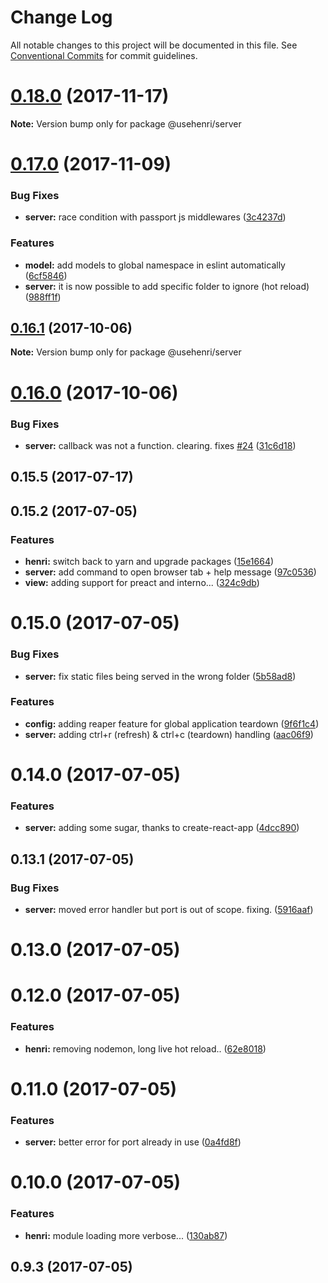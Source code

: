 # Change Log

All notable changes to this project will be documented in this file.
See [Conventional Commits](https://conventionalcommits.org) for commit guidelines.

<a name="0.18.0"></a>
# [0.18.0](https://github.com/usehenri/henri/compare/v0.17.0...v0.18.0) (2017-11-17)




**Note:** Version bump only for package @usehenri/server

<a name="0.17.0"></a>
# [0.17.0](https://github.com/usehenri/henri/compare/v0.16.1...v0.17.0) (2017-11-09)


### Bug Fixes

* **server:** race condition with passport js middlewares ([3c4237d](https://github.com/usehenri/henri/commit/3c4237d))


### Features

* **model:** add models to global namespace in eslint automatically ([6cf5846](https://github.com/usehenri/henri/commit/6cf5846))
* **server:** it is now possible to add specific folder to ignore (hot reload) ([988ff1f](https://github.com/usehenri/henri/commit/988ff1f))




<a name="0.16.1"></a>
## [0.16.1](https://github.com/usehenri/henri/compare/v0.16.0...v0.16.1) (2017-10-06)




**Note:** Version bump only for package @usehenri/server

<a name="0.16.0"></a>
# [0.16.0](https://github.com/usehenri/henri/compare/v0.15.5...v0.16.0) (2017-10-06)


### Bug Fixes

* **server:** callback was not a function. clearing. fixes [#24](https://github.com/usehenri/henri/issues/24) ([31c6d18](https://github.com/usehenri/henri/commit/31c6d18))




<a name="0.15.5"></a>
## 0.15.5 (2017-07-17)



<a name="0.15.2"></a>
## 0.15.2 (2017-07-05)


### Features

* **henri:** switch back to yarn and upgrade packages ([15e1664](https://github.com/usehenri/henri/commit/15e1664))
* **server:** add command to open browser tab + help message ([97c0536](https://github.com/usehenri/henri/commit/97c0536))
* **view:** adding support for preact and interno... ([324c9db](https://github.com/usehenri/henri/commit/324c9db))



<a name="0.15.0"></a>
# 0.15.0 (2017-07-05)


### Bug Fixes

* **server:** fix static files being served in the wrong folder ([5b58ad8](https://github.com/usehenri/henri/commit/5b58ad8))


### Features

* **config:** adding reaper feature for global application teardown ([9f6f1c4](https://github.com/usehenri/henri/commit/9f6f1c4))
* **server:** adding ctrl+r (refresh) & ctrl+c (teardown) handling ([aac06f9](https://github.com/usehenri/henri/commit/aac06f9))



<a name="0.14.0"></a>
# 0.14.0 (2017-07-05)


### Features

* **server:** adding some sugar, thanks to create-react-app ([4dcc890](https://github.com/usehenri/henri/commit/4dcc890))



<a name="0.13.1"></a>
## 0.13.1 (2017-07-05)


### Bug Fixes

* **server:** moved error handler but port is out of scope. fixing. ([5916aaf](https://github.com/usehenri/henri/commit/5916aaf))



<a name="0.13.0"></a>
# 0.13.0 (2017-07-05)



<a name="0.12.0"></a>
# 0.12.0 (2017-07-05)


### Features

* **henri:** removing nodemon, long live hot reload.. ([62e8018](https://github.com/usehenri/henri/commit/62e8018))



<a name="0.11.0"></a>
# 0.11.0 (2017-07-05)


### Features

* **server:** better error for port already in use ([0a4fd8f](https://github.com/usehenri/henri/commit/0a4fd8f))



<a name="0.10.0"></a>
# 0.10.0 (2017-07-05)


### Features

* **henri:** module loading more verbose... ([130ab87](https://github.com/usehenri/henri/commit/130ab87))



<a name="0.9.3"></a>
## 0.9.3 (2017-07-05)
